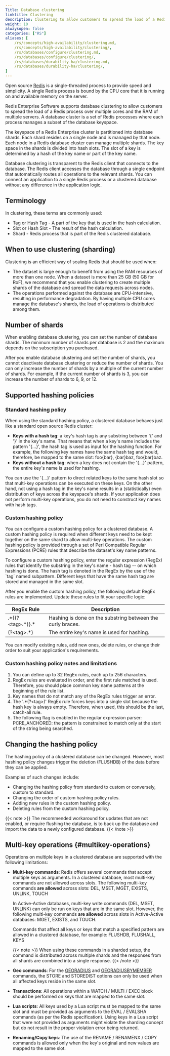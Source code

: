 ```yaml
---
Title: Database clustering
linktitle: Clustering
description: Clustering to allow customers to spread the load of a Redis process over multiple cores and the RAM of multiple servers.
weight: 10
alwaysopen: false
categories: ["RS"]
aliases: [
    /rs/concepts/high-availability/clustering.md,
    /rs/concepts/high-availability/clustering/,
    /rs/databases/configure/clustering.md,
    /rs/databases/configure/clustering/,
    /rs/databases/durability-ha/clustering.md,
    /rs/databases/durability-ha/clustering/,
]
---
```

Open source [Redis](https://redislabs.com/redis-features/redis) is a single-threaded process
to provide speed and simplicity.
A single Redis process is bound by the CPU core that it is running on and available memory on the server.

Redis Enterprise Software supports database clustering to allow customers
to spread the load of a Redis process over multiple cores and the RAM of multiple servers.
A database cluster is a set of Redis processes where each process manages a subset of the database keyspace.

The keyspace of a Redis Enterprise cluster is partitioned into database shards.
Each shard resides on a single node and is managed by that node.
Each node in a Redis database cluster can manage multiple shards.
The key space in the shards is divided into hash slots.
The slot of a key is determined by a hash of the key name or part of the key name.

Database clustering is transparent to the Redis client that connects to the database.
The Redis client accesses the database through a single endpoint that automatically routes all operations to the relevant shards.
You can connect an application to a single Redis process or a clustered database without any difference in the application logic.

## Terminology

In clustering, these terms are commonly used:

- Tag or Hash Tag - A part of the key that is used in the hash calculation.
- Slot or Hash Slot - The result of the hash calculation.
- Shard - Redis process that is part of the Redis clustered database.

## When to use clustering (sharding)

Clustering is an efficient way of scaling Redis that should be used when:

- The dataset is large enough to benefit from using the RAM resources of more than one node.
    When a dataset is more than 25 GB (50 GB for RoF), we recommend that you enable clustering to create multiple shards of the database
    and spread the data requests across nodes.
- The operations performed against the database are CPU-intensive, resulting in performance degradation.
    By having multiple CPU cores manage the database's shards, the load of operations is distributed among them.

## Number of shards

When enabling database clustering, you can set the number of database
shards. The minimum number of shards per database is 2 and the maximum
depends on the subscription you purchased.

After you enable database clustering and set the number of shards, you cannot deactivate database clustering or reduce the number of
shards. You can only increase the number of shards by a multiple of the
current number of shards. For example, if the current number of shards
is 3, you can increase the number of shards to 6, 9, or 12. 

## Supported hashing policies

### Standard hashing policy

When using the standard hashing policy, a clustered database behaves
just like a standard open source Redis cluster:

- **Keys with a hash tag**: a key's hash tag is any substring between
    '{' and '}' in the key's name. That means that when a key's name
    includes the pattern '{...}', the hash tag is used as input for the
    hashing function. For example, the following key names have the same
    hash tag and would, therefore, be mapped to the same slot: foo{bar},
    {bar}baz, foo{bar}baz.
- **Keys without a hash tag**: when a key does not contain the '{...}'
    pattern, the entire key's name is used for hashing.

You can use the '{...}' pattern to direct related keys to the same hash
slot so that multi-key operations can be executed on these keys. On the
other hand, not using a hash tag in the key's name results in a
(statistically) even distribution of keys across the keyspace's shards.
If your application does not perform multi-key operations, you do not
need to construct key names with hash tags.

### Custom hashing policy

You can configure a custom hashing policy for a clustered database. A
custom hashing policy is required when different keys need to be kept
together on the same shard to allow multi-key operations. The custom
hashing policy is provided through a set of Perl Compatible Regular
Expressions (PCRE) rules that describe the dataset's key name patterns.

To configure a custom hashing policy, enter the regular expression
(RegEx) rules that identify the substring in the key's name - hash tag
-- on which hashing is done. The hash tag is denoted in the
RegEx by the use of the \`tag\` named subpattern. Different keys that
have the same hash tag are stored and managed in the same slot.

After you enable the custom hashing policy, the following default RegEx
rules are implemented. Update these rules to fit your specific logic:

|  RegEx Rule | Description |
|  ------ | ------ |
|  .\*{(?\<tag\>.\*)}.\* | Hashing is done on the substring between the curly braces. |
|  (?\<tag\>.\*) | The entire key's name is used for hashing. |

You can modify existing rules, add new ones, delete rules, or change
their order to suit your application's requirements.

### Custom hashing policy notes and limitations

1. You can define up to 32 RegEx rules, each up to 256 characters.
2. RegEx rules are evaluated in order, and the first rule matched
    is used. Therefore, you should place common key name patterns at the
    beginning of the rule list.
3. Key names that do not match any of the RegEx rules trigger an
    error.
4. The '.\*(?\<tag\>)' RegEx rule forces keys into a single slot
    because the hash key is always empty. Therefore, when used,
    this should be the last, catch-all rule.
5. The following flag is enabled in the regular expression parser:
    PCRE_ANCHORED: the pattern is constrained to match only at the
    start of the string being searched.

## Changing the hashing policy

The hashing policy of a clustered database can be changed. However,
most hashing policy changes trigger the deletion (FLUSHDB) of the
data before they can be applied.

Examples of such changes include:

- Changing the hashing policy from standard to custom or conversely,
    custom to standard.
- Changing the order of custom hashing policy rules.
- Adding new rules in the custom hashing policy.
- Deleting rules from the custom hashing policy.

{{< note >}}
The recommended workaround for updates that are not enabled,
or require flushing the database,
is to back up the database and import the data to a newly configured database.
{{< /note >}}

## Multi-key operations {#multikey-operations}

Operations on multiple keys in a clustered database are supported with
the following limitations:

- **Multi-key commands**: Redis offers several commands that accept
    multiple keys as arguments. In a clustered database, most multi-key
    commands are not allowed across slots. The following multi-key
    commands **are allowed** across slots: DEL, MSET, MGET, EXISTS, UNLINK, TOUCH

    In Active-Active databases, multi-key write commands (DEL, MSET, UNLINK) can only be run on keys that are in the same slot. However, the following multi-key commands **are allowed** across slots in Active-Active databases: MGET, EXISTS, and TOUCH.

    Commands that affect all keys or keys that match a specified pattern are allowed
    in a clustered database, for example: FLUSHDB, FLUSHALL, KEYS

    {{< note >}}
When using these commands in a sharded setup,
the command is distributed across multiple shards
and the responses from all shards are combined into a single response.
    {{< /note >}}

- **Geo commands**: For the [GEORADIUS](https://redis.io/commands/georadius) and
    [GEORADIUSBYMEMBER](https://redis.io/commands/georadiusbymember) commands, the
    STORE and STOREDIST options can only be used when all affected keys
    reside in the same slot.
- **Transactions**: All operations within a WATCH / MULTI / EXEC block
    should be performed on keys that are mapped to the same slot.
- **Lua scripts**: All keys used by a Lua script must be mapped to the same
    slot and must be provided as arguments to the EVAL / EVALSHA commands
    (as per the Redis specification). Using keys in a Lua script that
    were not provided as arguments might violate the sharding concept
    but do not result in the proper violation error being returned.
- **Renaming/Copy keys**: The use of the RENAME / RENAMENX / COPY commands is
    allowed only when the key's original and new values are mapped to
    the same slot.
